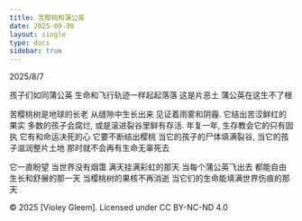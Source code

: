 ```yaml
---
title: 苦樱桃和蒲公英
date: 2025-09-30
layout: single
type: docs
sidebar: true
---
```

2025/8/7

孩子们如同蒲公英
生命和飞行轨迹一样起起落落
这是片恶土
蒲公英在这生不了根

苦樱桃树是地球的长老
从缝隙中生长出来
见证着雨雾和阴霾.
它结出苦涩鲜红的果实
多数的孩子会腐烂,
或是滚进裂谷里鲜有存活.
年复一年, 生存教会它的只有固执
它有和命运决死的心
它要不断结出樱桃
当它的孩子的尸体填满裂谷,
当它的孩子滋润整片土地
那时就不会再有生命无辜死去

它一直盼望
当世界没有烟霭
满天挂满彩虹的那天
当每个蒲公英飞出去
都能自由生长和舒展的那一天
当樱桃树的果核不再消逝
当它们的生命能填满世界伤痕的那天


© 2025 [Violey Gleem]. Licensed under CC BY-NC-ND 4.0